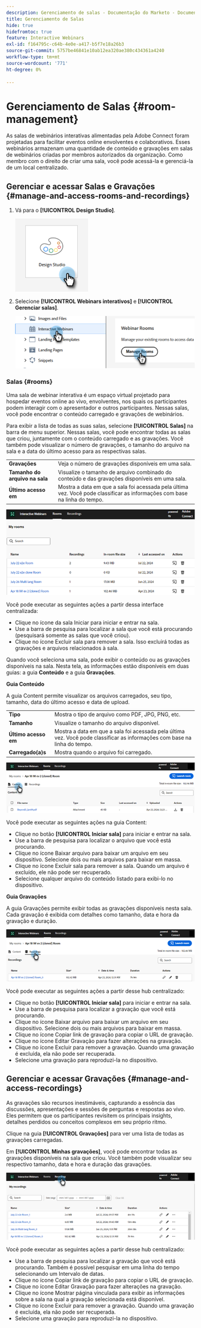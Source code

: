 ```yaml
---
description: Gerenciamento de salas - Documentação do Marketo - Documentação do produto
title: Gerenciamento de Salas
hide: true
hidefromtoc: true
feature: Interactive Webinars
exl-id: f164795c-c64b-4e0e-a417-b5f7e18a26b3
source-git-commit: 5757be46841e10ab12ea320ae380c434361a4240
workflow-type: tm+mt
source-wordcount: '771'
ht-degree: 0%

---
```


# Gerenciamento de Salas {#room-management}

As salas de webinários interativas alimentadas pela Adobe Connect foram projetadas para facilitar eventos online envolventes e colaborativos. Esses webinários armazenam uma quantidade de conteúdo e gravações em salas de webinários criadas por membros autorizados da organização. Como membro com o direito de criar uma sala, você pode acessá-la e gerenciá-la de um local centralizado.

## Gerenciar e acessar Salas e Gravações {#manage-and-access-rooms-and-recordings}

1. Vá para o **[!UICONTROL Design Studio]**.

   ![](assets/room-management-1.png)

1. Selecione **[!UICONTROL Webinars interativos]** e **[!UICONTROL Gerenciar salas]**.

   ![](assets/room-management-2.png)

### Salas {#rooms}

Uma sala de webinar interativa é um espaço virtual projetado para hospedar eventos online ao vivo, envolventes, nos quais os participantes podem interagir com o apresentador e outros participantes. Nessas salas, você pode encontrar o conteúdo carregado e gravações de webinários.

Para exibir a lista de todas as suas salas, selecione **[!UICONTROL Salas]** na barra de menu superior. Nessas salas, você pode encontrar todas as salas que criou, juntamente com o conteúdo carregado e as gravações. Você também pode visualizar o número de gravações, o tamanho do arquivo na sala e a data do último acesso para as respectivas salas.

<table><tbody>
  <tr>
    <td><b>Gravações</td>
    <td>Veja o número de gravações disponíveis em uma sala.</td>
  </tr>
  <tr>
    <td><b>Tamanho do arquivo na sala</td>
    <td>Visualize o tamanho de arquivo combinado do conteúdo e das gravações disponíveis em uma sala.</td>
  </tr>
  <tr>
    <td><b>Último acesso em</td>
    <td>Mostra a data em que a sala foi acessada pela última vez. Você pode classificar as informações com base na linha do tempo.</td>
  </tr>
</tbody>
</table>

![](assets/room-management-3.png)

Você pode executar as seguintes ações a partir dessa interface centralizada:

* Clique no ícone da sala Iniciar para iniciar e entrar na sala.
* Use a barra de pesquisa para localizar a sala que você está procurando (pesquisará somente as salas que você criou).
* Clique no ícone Excluir sala para remover a sala. Isso excluirá todas as gravações e arquivos relacionados à sala.

Quando você seleciona uma sala, pode exibir o conteúdo ou as gravações disponíveis na sala. Nesta tela, as informações estão disponíveis em duas guias: a guia **Conteúdo** e a guia **Gravações**.

**Guia Conteúdo**

A guia Content permite visualizar os arquivos carregados, seu tipo, tamanho, data do último acesso e data de upload.

<table><tbody>
  <tr>
    <td><b>Tipo</td>
    <td>Mostra o tipo de arquivo como PDF, JPG, PNG, etc.</td>
  </tr>
  <tr>
    <td><b>Tamanho</td>
    <td>Visualize o tamanho do arquivo disponível.</td>
  </tr>
  <tr>
    <td><b>Último acesso em</td>
    <td>Mostra a data em que a sala foi acessada pela última vez. Você pode classificar as informações com base na linha do tempo.</td>
  </tr>
  <tr>
    <td><b>Carregado(a)s</td>
    <td>Mostra quando o arquivo foi carregado.</td>
  </tr>
</tbody>
</table>

![](assets/room-management-4.png)

Você pode executar as seguintes ações na guia Content:

* Clique no botão **[!UICONTROL Iniciar sala]** para iniciar e entrar na sala.
* Use a barra de pesquisa para localizar o arquivo que você está procurando.
* Clique no ícone Baixar arquivo para baixar um arquivo em seu dispositivo. Selecione dois ou mais arquivos para baixar em massa.
* Clique no ícone Excluir sala para remover a sala. Quando um arquivo é excluído, ele não pode ser recuperado.
* Selecione qualquer arquivo do conteúdo listado para exibi-lo no dispositivo.

**Guia Gravações**

A guia Gravações permite exibir todas as gravações disponíveis nesta sala. Cada gravação é exibida com detalhes como tamanho, data e hora da gravação e duração.

![](assets/room-management-5.png)

Você pode executar as seguintes ações a partir desse hub centralizado:

* Clique no botão **[!UICONTROL Iniciar sala]** para iniciar e entrar na sala.
* Use a barra de pesquisa para localizar a gravação que você está procurando.
* Clique no ícone Baixar arquivo para baixar um arquivo em seu dispositivo. Selecione dois ou mais arquivos para baixar em massa.
* Clique no ícone Copiar link de gravação para copiar o URL de gravação.
* Clique no ícone Editar Gravação para fazer alterações na gravação.
* Clique no ícone Excluir para remover a gravação. Quando uma gravação é excluída, ela não pode ser recuperada.
* Selecione uma gravação para reproduzi-la no dispositivo.

## Gerenciar e acessar Gravações {#manage-and-access-recordings}

As gravações são recursos inestimáveis, capturando a essência das discussões, apresentações e sessões de perguntas e respostas ao vivo. Eles permitem que os participantes revisitem os principais insights, detalhes perdidos ou conceitos complexos em seu próprio ritmo.

Clique na guia **[!UICONTROL Gravações]** para ver uma lista de todas as gravações carregadas.

Em **[!UICONTROL Minhas gravações]**, você pode encontrar todas as gravações disponíveis na sala que criou. Você também pode visualizar seu respectivo tamanho, data e hora e duração das gravações.

![](assets/room-management-6.png)

Você pode executar as seguintes ações a partir desse hub centralizado:

* Use a barra de pesquisa para localizar a gravação que você está procurando. Também é possível pesquisar em uma linha do tempo selecionando um Intervalo de datas.
* Clique no ícone Copiar link de gravação para copiar o URL de gravação.
* Clique no ícone Editar Gravação para fazer alterações na gravação.
* Clique no ícone Mostrar página vinculada para exibir as informações sobre a sala na qual a gravação selecionada está disponível.
* Clique no ícone Excluir para remover a gravação. Quando uma gravação é excluída, ela não pode ser recuperada.
* Selecione uma gravação para reproduzi-la no dispositivo.
